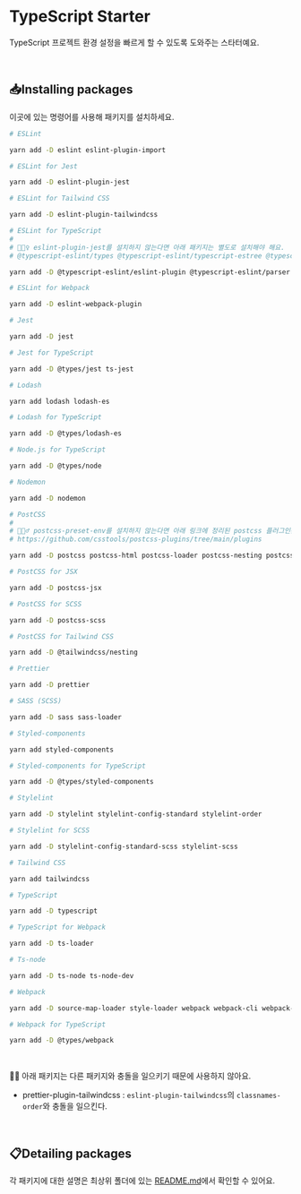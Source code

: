 # TypeScript Starter

TypeScript 프로젝트 환경 설정을 빠르게 할 수 있도록 도와주는 스타터예요.

<br>

## 📥Installing packages

이곳에 있는 명령어를 사용해 패키지를 설치하세요.

```bash
# ESLint

yarn add -D eslint eslint-plugin-import

# ESLint for Jest

yarn add -D eslint-plugin-jest

# ESLint for Tailwind CSS

yarn add -D eslint-plugin-tailwindcss

# ESLint for TypeScript
#
# 💁🏻‍♀️ eslint-plugin-jest를 설치하지 않는다면 아래 패키지는 별도로 설치해야 해요.
# @typescript-eslint/types @typescript-eslint/typescript-estree @typescript-eslint/utils

yarn add -D @typescript-eslint/eslint-plugin @typescript-eslint/parser eslint-import-resolver-typescript

# ESLint for Webpack

yarn add -D eslint-webpack-plugin

# Jest

yarn add -D jest

# Jest for TypeScript

yarn add -D @types/jest ts-jest

# Lodash

yarn add lodash lodash-es

# Lodash for TypeScript

yarn add -D @types/lodash-es

# Node.js for TypeScript

yarn add -D @types/node

# Nodemon

yarn add -D nodemon

# PostCSS
#
# 💁🏻‍♂️ postcss-preset-env를 설치하지 않는다면 아래 링크에 정리된 postcss 플러그인은 별도로 설치해야 해요.
# https://github.com/csstools/postcss-plugins/tree/main/plugins

yarn add -D postcss postcss-html postcss-loader postcss-nesting postcss-preset-env postcss-syntax postcss-url

# PostCSS for JSX

yarn add -D postcss-jsx

# PostCSS for SCSS

yarn add -D postcss-scss

# PostCSS for Tailwind CSS

yarn add -D @tailwindcss/nesting

# Prettier

yarn add -D prettier

# SASS (SCSS)

yarn add -D sass sass-loader

# Styled-components

yarn add styled-components

# Styled-components for TypeScript

yarn add -D @types/styled-components

# Stylelint

yarn add -D stylelint stylelint-config-standard stylelint-order

# Stylelint for SCSS

yarn add -D stylelint-config-standard-scss stylelint-scss

# Tailwind CSS

yarn add tailwindcss

# TypeScript

yarn add -D typescript

# TypeScript for Webpack

yarn add -D ts-loader

# Ts-node

yarn add -D ts-node ts-node-dev

# Webpack

yarn add -D source-map-loader style-loader webpack webpack-cli webpack-dev-server webpack-merge

# Webpack for TypeScript

yarn add -D @types/webpack
```

<br>

💁🏻 아래 패키지는 다른 패키지와 충돌을 일으키기 때문에 사용하지 않아요.

- prettier-plugin-tailwindcss : `eslint-plugin-tailwindcss`의 `classnames-order`와 충돌을 일으킨다.

<br>

## 📋Detailing packages

각 패키지에 대한 설명은 최상위 폴더에 있는 [README.md](https://github.com/biniruu/starter-pack#detailing-packages)에서 확인할 수 있어요.
